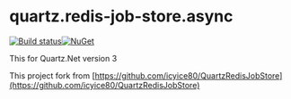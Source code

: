 # quartz.redis-job-store.async

[![Build status](https://ci.appveyor.com/api/projects/status/qoxed1e6f797da5o?svg=true)](https://ci.appveyor.com/project/Yi-Shiuan/quartz-redis-job-store-async)[![NuGet](https://img.shields.io/nuget/v/quartz.redis-job-store.async.svg)](https://www.nuget.org/packages/Quartz.RedisJobStore.Async)

This for Quartz.Net version 3

This project fork from [https://github.com/icyice80/QuartzRedisJobStore](https://github.com/icyice80/QuartzRedisJobStore)
